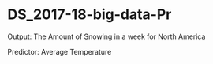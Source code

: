 # DS_2017-18-big-data-Pr

Output: The Amount of Snowing in a week for North America

Predictor: 
  Average Temperature
  